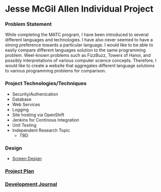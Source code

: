 # Jesse McGil Allen Individual Project

### Problem Statement
While completing the MATC program, I have been introduced to several different languages and technologies.  I have also never seemed to have a strong preference towards a particular language. I would like to be able to easily compare different languages solution to the same programming problem. Weel-known problems such as FizzBuzz, Towers of Hanoi, and possibly interpretations of various computer science concepts.  Therefore, I would like to create a website that aggregates different language solutions to various programming problems for comparison.

### Project Technologies/Techniques
- Security/Authenication
- Database
- Web Services
- Logging
- Site hosting via OpenShift
- Jenkins for Continous Integration
- Unit Testing
- Independent Research Topic
  - TBD

### Design
- [Screen Design](ScreenDesign.md)

### [Project Plan](ProjectPlan.md)

### [Development Journal](Journal.md)
